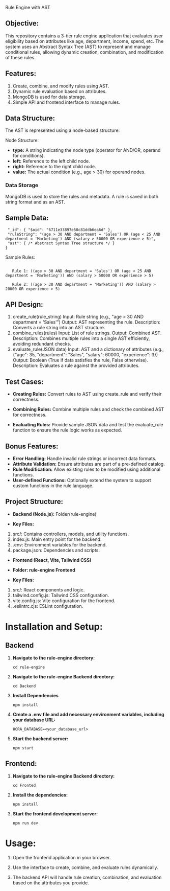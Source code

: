 Rule Engine with AST

## Objective:

This repository contains a 3-tier rule engine application that evaluates user eligibility based on attributes like age, department, income, spend, etc. The system uses an Abstract Syntax Tree (AST) to represent and manage conditional rules, allowing dynamic creation, combination, and modification of these rules.

## Features:

1. Create, combine, and modify rules using AST.
2. Dynamic rule evaluation based on attributes.
3. MongoDB is used for data storage.
4. Simple API and frontend interface to manage rules.

## Data Structure:
The AST is represented using a node-based structure:

Node Structure:
- **type:** A string indicating the node type (operator for AND/OR, operand for conditions).
- **left:** Reference to the left child node.
- **right:** Reference to the right child node.
- **value:** The actual condition (e.g., age > 30) for operand nodes.

### Data Storage
MongoDB is used to store the rules and metadata.
A rule is saved in both string format and as an AST.

## Sample Data:

 ```{
  "_id": { "$oid": "6711e33897e50c81ddb6ea6d" },
  "ruleString": "(age > 30 AND department = 'Sales') OR (age < 25 AND department = 'Marketing') AND (salary > 50000 OR experience > 5)",
  "ast": { /* Abstract Syntax Tree structure */ }
}
  ```
Sample Rules:
 ```

    Rule 1: ((age > 30 AND department = 'Sales') OR (age < 25 AND department = 'Marketing')) AND (salary > 50000 OR experience > 5)

    Rule 2: ((age > 30 AND department = 'Marketing')) AND (salary > 20000 OR experience > 5)
 ```
## API Design: 

1. create_rule(rule_string)
Input: Rule string (e.g., "age > 30 AND department = 'Sales'")
Output: AST representing the rule.
Description: Converts a rule string into an AST structure.
2. combine_rules(rules)
Input: List of rule strings.
Output: Combined AST.
Description: Combines multiple rules into a single AST efficiently, avoiding redundant checks.
3. evaluate_rule(JSON data)
Input: AST and a dictionary of attributes (e.g., {"age": 35, "department": "Sales", "salary": 60000, "experience": 3})
Output: Boolean (True if data satisfies the rule, False otherwise).
Description: Evaluates a rule against the provided attributes.

## Test Cases:

- **Creating Rules:** Convert rules to AST using create_rule and verify their correctness.

- **Combining Rules:** Combine multiple rules and check the combined AST for correctness.

- **Evaluating Rules:** Provide sample JSON data and test the evaluate_rule function to ensure the rule logic works as expected.

## Bonus Features:

- **Error Handling:** Handle invalid rule strings or incorrect data formats.
- **Attribute Validation:** Ensure attributes are part of a pre-defined catalog.
- **Rule Modification:** Allow existing rules to be modified using additional functions.
- **User-defined Functions:** Optionally extend the system to support custom functions in the rule language.

## Project Structure:
- **Backend (Node.js):** Folder(rule-engine)


- **Key Files:**

1. src/: Contains controllers, models, and utility functions.
2. index.js: Main entry point for the backend.
3. .env: Environment variables for the backend.
4. package.json: Dependencies and scripts.
   
- **Frontend (React, Vite, Tailwind CSS)**

- **Folder: rule-engine Frontend**

- **Key Files:**

1. src/: React components and logic.
2. tailwind.config.js: Tailwind CSS configuration.
3. vite.config.js: Vite configuration for the frontend.
4. .eslintrc.cjs: ESLint configuration.

# Installation and Setup:

## Backend

1. **Navigate to the rule-engine directory:**
   
    ```cd rule-engine```

2. **Navigate to the rule-engine Backend directory:**
   
    ```cd Backend```   

3. **Install  Dependencies**

   
    ```npm install```

4. **Create a .env file and add necessary environment variables, including your database URL:**
   
    ```HORA_DATABASE=<your_database_url>```

5. **Start the backend server:**
   
    ```npm start```

## Frontend:

1. **Navigate to the rule-engine Backend directory:**
   
    ```cd Fronted```

2. **Install the dependencies:**
   
    ```npm install```

3. **Start the frontend development server:**
   
    ```npm run dev```

# Usage:

1. Open the frontend application in your browser.

2. Use the interface to create, combine, and evaluate rules dynamically.

3. The backend API will handle rule creation, combination, and evaluation based on the attributes you provide.
